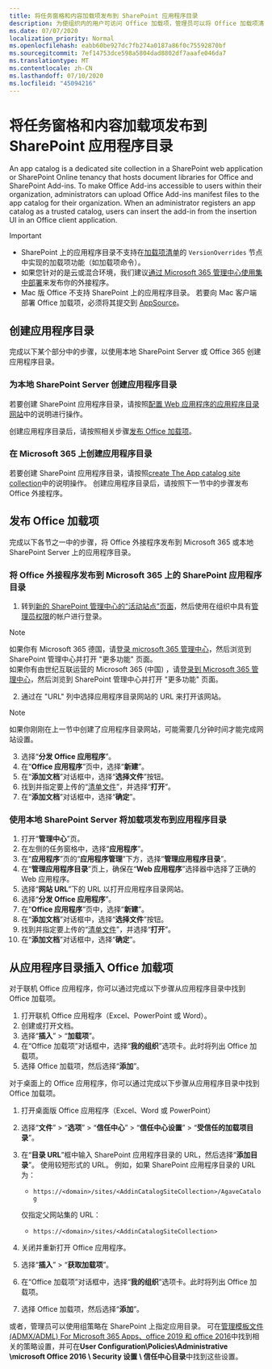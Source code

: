 ```yaml
---
title: 将任务窗格和内容加载项发布到 SharePoint 应用程序目录
description: 为使组织内的用户可访问 Office 加载项，管理员可以将 Office 加载项清单文件上传到组织的应用程序目录中。
ms.date: 07/07/2020
localization_priority: Normal
ms.openlocfilehash: eabb60be927dc7fb274a0187a86f0c75592870bf
ms.sourcegitcommit: 7ef14753dce598a5804dad8802df7aaafe046da7
ms.translationtype: MT
ms.contentlocale: zh-CN
ms.lasthandoff: 07/10/2020
ms.locfileid: "45094216"
---
```

# <a name="publish-task-pane-and-content-add-ins-to-a-sharepoint-app-catalog"></a>将任务窗格和内容加载项发布到 SharePoint 应用程序目录

An app catalog is a dedicated site collection in a SharePoint web application or SharePoint Online tenancy that hosts document libraries for Office and SharePoint Add-ins. To make Office Add-ins accessible to users within their organization, administrators can upload Office Add-ins manifest files to the app catalog for their organization. When an administrator registers an app catalog as a trusted catalog, users can insert the add-in from the insertion UI in an Office client application.

> [!IMPORTANT]
> - SharePoint 上的应用程序目录不支持在[加载项清单](../develop/add-in-manifests.md)的 `VersionOverrides` 节点中实现的加载项功能（如加载项命令）。
> - 如果您针对的是云或混合环境，我们建议[通过 Microsoft 365 管理中心使用集中部署](../publish/centralized-deployment.md)来发布你的外接程序。
> - Mac 版 Office 不支持 SharePoint 上的应用程序目录。 若要向 Mac 客户端部署 Office 加载项，必须将其提交到 [AppSource](/office/dev/store/submit-to-the-office-store)。

## <a name="create-an-app-catalog"></a>创建应用程序目录

完成以下某个部分中的步骤，以使用本地 SharePoint Server 或 Office 365 创建应用程序目录。

### <a name="to-create-an-app-catalog-for-on-premises-sharepoint-server"></a>为本地 SharePoint Server 创建应用程序目录

若要创建 SharePoint 应用程序目录，请按照[配置 Web 应用程序的应用程序目录网站](/sharepoint/administration/manage-the-app-catalog)中的说明进行操作。

创建应用程序目录后，请按照相关步骤[发布 Office 加载项](#publish-an-office-add-in)。

### <a name="to-create-an-app-catalog-on-microsoft-365"></a>在 Microsoft 365 上创建应用程序目录

若要创建 SharePoint 应用程序目录，请按照[create The App catalog site collection](/sharepoint/use-app-catalog#step-1-create-the-app-catalog-site-collection)中的说明操作。 创建应用程序目录后，请按照下一节中的步骤发布 Office 外接程序。

## <a name="publish-an-office-add-in"></a>发布 Office 加载项

完成以下各节之一中的步骤，将 Office 外接程序发布到 Microsoft 365 或本地 SharePoint Server 上的应用程序目录。

### <a name="to-publish-an-office-add-in-to-a-sharepoint-app-catalog-on-microsoft-365"></a>将 Office 外接程序发布到 Microsoft 365 上的 SharePoint 应用程序目录

1. 转到[新的 SharePoint 管理中心的“活动站点”页面](https://admin.microsoft.com/sharepoint?page=siteManagement&modern=true)，然后使用在组织中具有[管理员权限](/sharepoint/sharepoint-admin-role)的帐户进行登录。

>[!NOTE]
>如果你有 Microsoft 365 德国，请[登录 microsoft 365 管理中心](https://go.microsoft.com/fwlink/p/?linkid=848041)，然后浏览到 SharePoint 管理中心并打开 "更多功能" 页面。 <br>如果你有由世纪互联运营的 Microsoft 365 (中国) ，请[登录到 Microsoft 365 管理中心](https://go.microsoft.com/fwlink/p/?linkid=850627)，然后浏览到 SharePoint 管理中心并打开 "更多功能" 页面。
 
2. 通过在 "URL" 列中选择应用程序目录网站的 URL 来打开该网站。 

>[!NOTE]
>如果你刚刚在上一节中创建了应用程序目录网站，可能需要几分钟时间才能完成网站设置。

3. 选择“**分发 Office 应用程序**”。
4. 在“**Office 应用程序**”页中，选择“**新建**”。
5. 在“**添加文档**”对话框中，选择“**选择文件**”按钮。
6. 找到并指定要上传的“[清单文件](../develop/add-in-manifests.md)”，并选择“**打开**”。
7. 在“**添加文档**”对话框中，选择“**确定**”。

### <a name="to-publish-an-add-in-to-an-app-catalog-with-on-premises-sharepoint-server"></a>使用本地 SharePoint Server 将加载项发布到应用程序目录

1. 打开“**管理中心**”页。
2. 在左侧的任务窗格中，选择“**应用程序**”。
3. 在“**应用程序**”页的“**应用程序管理**”下方，选择“**管理应用程序目录**”。
4. 在“**管理应用程序目录**”页上，确保在“**Web 应用程序**”选择器中选择了正确的 Web 应用程序。
5. 选择“**网站 URL**”下的 URL 以打开应用程序目录网站。
6. 选择“**分发 Office 应用程序**”。
7. 在“**Office 应用程序**”页中，选择“**新建**”。
8. 在“**添加文档**”对话框中，选择“**选择文件**”按钮。
9. 找到并指定要上传的“[清单文件](../develop/add-in-manifests.md)”，并选择“**打开**”。
10. 在“**添加文档**”对话框中，选择“**确定**”。

## <a name="insert-office-add-ins-from-the-app-catalog"></a>从应用程序目录插入 Office 加载项

对于联机 Office 应用程序，你可以通过完成以下步骤从应用程序目录中找到 Office 加载项。

1. 打开联机 Office 应用程序（Excel、PowerPoint 或 Word）。
2. 创建或打开文档。
3. 选择“**插入**” > “**加载项**”。
4. 在“Office 加载项”对话框中，选择“**我的组织**”选项卡。此时将列出 Office 加载项。
5. 选择 Office 加载项，然后选择“**添加**”。

对于桌面上的 Office 应用程序，你可以通过完成以下步骤从应用程序目录中找到 Office 加载项。

1. 打开桌面版 Office 应用程序（Excel、Word 或 PowerPoint）
2. 选择“**文件**” > “**选项**” > “**信任中心**” > “**信任中心设置**” > “**受信任的加载项目录**”。
3. 在“**目录 URL**”框中输入 SharePoint 应用程序目录的 URL，然后选择“**添加目录**”。
    使用较短形式的 URL。 例如，如果 SharePoint 应用程序目录的 URL 为：
    - `https://<domain>/sites/<AddinCatalogSiteCollection>/AgaveCatalog`
    
    仅指定父网站集的 URL：
    - `https://<domain>/sites/<AddinCatalogSiteCollection>`
4. 关闭并重新打开 Office 应用程序。
5. 选择“**插入**” > “**获取加载项**”。
4. 在“Office 加载项”对话框中，选择“**我的组织**”选项卡。此时将列出 Office 加载项。
5. 选择 Office 加载项，然后选择“**添加**”。

或者，管理员可以使用组策略在 SharePoint 上指定应用目录。 可在[管理模板文件 (ADMX/ADML) For Microsoft 365 Apps、office 2019 和 office 2016](https://www.microsoft.com/download/details.aspx?id=49030)中找到相关的策略设置，并可在**User Configuration\Policies\Administrative \microsoft Office 2016 \ Security 设置 \ 信任中心目录**中找到这些设置。
